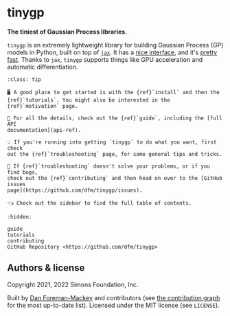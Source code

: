 # tinygp

**The tiniest of Gaussian Process libraries.**

`tinygp` is an extremely lightweight library for building Gaussian Process (GP)
models in Python, built on top of [`jax`](https://github.com/google/jax). It has
a [nice interface](api-ref), and it's [pretty fast](benchmarks). Thanks to
`jax`, `tinygp` supports things like GPU acceleration and automatic
differentiation.

```{admonition} How to find your way around?
:class: tip

🖥 A good place to get started is with the {ref}`install` and then the
{ref}`tutorials`. You might also be interested in the {ref}`motivation` page.

📖 For all the details, check out the {ref}`guide`, including the [full API
documentation](api-ref).

💡 If you're running into getting `tinygp` to do what you want, first check
out the {ref}`troubleshooting` page, for some general tips and tricks.

🐛 If {ref}`troubleshooting` doesn't solve your problems, or if you find bugs,
check out the {ref}`contributing` and then head on over to the [GitHub issues
page](https://github.com/dfm/tinygp/issues).

👈 Check out the sidebar to find the full table of contents.
```

```{toctree}
:hidden:

guide
tutorials
contributing
GitHub Repository <https://github.com/dfm/tinygp>
```

## Authors & license

Copyright 2021, 2022 Simons Foundation, Inc.

Built by [Dan Foreman-Mackey](https://github.com/dfm) and contributors (see [the
contribution graph](https://github.com/dfm/tinygp/graphs/contributors) for the
most up-to-date list). Licensed under the MIT license (see `LICENSE`).
